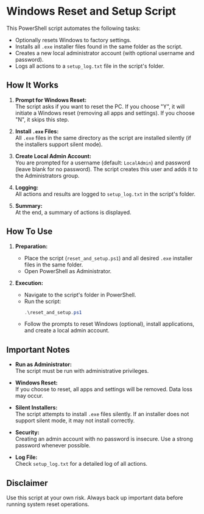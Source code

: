 # Windows Reset and Setup Script

This PowerShell script automates the following tasks:
- Optionally resets Windows to factory settings.
- Installs all `.exe` installer files found in the same folder as the script.
- Creates a new local administrator account (with optional username and password).
- Logs all actions to a `setup_log.txt` file in the script's folder.

## How It Works

1. **Prompt for Windows Reset:**  
   The script asks if you want to reset the PC. If you choose "Y", it will initiate a Windows reset (removing all apps and settings). If you choose "N", it skips this step.

2. **Install `.exe` Files:**  
   All `.exe` files in the same directory as the script are installed silently (if the installers support silent mode).

3. **Create Local Admin Account:**  
   You are prompted for a username (default: `LocalAdmin`) and password (leave blank for no password). The script creates this user and adds it to the Administrators group.

4. **Logging:**  
   All actions and results are logged to `setup_log.txt` in the script's folder.

5. **Summary:**  
   At the end, a summary of actions is displayed.

## How To Use

1. **Preparation:**
   - Place the script (`reset_and_setup.ps1`) and all desired `.exe` installer files in the same folder.
   - Open PowerShell as Administrator.

2. **Execution:**
   - Navigate to the script's folder in PowerShell.
   - Run the script:
     ```powershell
     .\reset_and_setup.ps1
     ```
   - Follow the prompts to reset Windows (optional), install applications, and create a local admin account.

## Important Notes

- **Run as Administrator:**  
  The script must be run with administrative privileges.

- **Windows Reset:**  
  If you choose to reset, all apps and settings will be removed. Data loss may occur.

- **Silent Installers:**  
  The script attempts to install `.exe` files silently. If an installer does not support silent mode, it may not install correctly.

- **Security:**  
  Creating an admin account with no password is insecure. Use a strong password whenever possible.

- **Log File:**  
  Check `setup_log.txt` for a detailed log of all actions.

## Disclaimer

Use this script at your own risk. Always back up important data before running system reset operations.